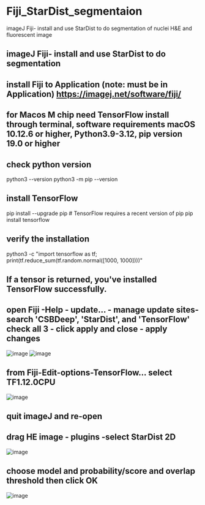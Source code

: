 # Fiji_StarDist_segmentaion
imageJ Fiji- install and use StarDist to do segmentation of nuclei H&amp;E and fluorescent image
## imageJ Fiji- install and use StarDist to do segmentation

## install Fiji to Application (note: must be in Application) https://imagej.net/software/fiji/
## for Macos M chip need TensorFlow install through terminal, software requirements macOS 10.12.6 or higher, Python3.9-3.12, pip version 19.0 or higher
## check python version
python3 --version
python3 -m pip --version

## install TensorFlow
pip install --upgrade pip # TensorFlow requires a recent version of pip
pip install tensorflow

## verify the installation
python3 -c "import tensorflow as tf; print(tf.reduce_sum(tf.random.normal([1000, 1000])))"
## If a tensor is returned, you've installed TensorFlow successfully.

## open Fiji -Help - update... - manage update sites- search 'CSBDeep', 'StarDist', and 'TensorFlow' check all 3 - click apply and close - apply changes
![image](https://github.com/user-attachments/assets/78e45421-b616-49bc-a6ad-1b67a4c51085)
![image](https://github.com/user-attachments/assets/5baf817d-ee8b-4a17-8c0c-1f404b3cad45)


## from Fiji-Edit-options-TensorFlow... select TF1.12.0CPU
![image](https://github.com/user-attachments/assets/c244662f-4f38-44c7-935b-a1eded66cb34)

## quit imageJ and re-open
## drag HE image - plugins -select StarDist 2D
![image](https://github.com/user-attachments/assets/fb1e5c3f-ca6c-4053-9550-bdbb8a635a61)

## choose model and probability/score and overlap threshold then click OK
![image](https://github.com/user-attachments/assets/1ec7ce1e-94bb-4883-9ed4-dc6f4f24ca23)

